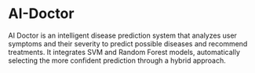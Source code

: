 # AI-Doctor
AI Doctor is an intelligent disease prediction system that analyzes user symptoms and their severity to predict possible diseases and recommend treatments. It integrates SVM and Random Forest models, automatically selecting the more confident prediction through a hybrid approach.
